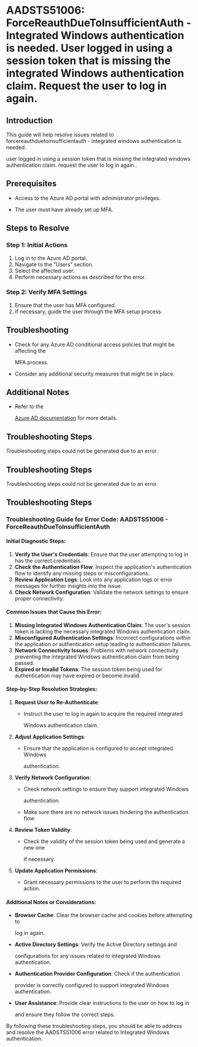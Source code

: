 # AADSTS51006: ForceReauthDueToInsufficientAuth - Integrated Windows authentication is needed. User logged in using a session token that is missing the integrated Windows authentication claim. Request the user to log in again.


## Introduction

This guide will help resolve issues related to
forcereauthduetoinsufficientauth - integrated windows authentication is needed.

user logged in using a session token that is missing the integrated windows
authentication claim. request the user to log in again..


## Prerequisites


* Access to the Azure AD portal with administrator privileges.

* The user must have already set up MFA.


## Steps to Resolve


### Step 1: Initial Actions

1. Log in to the Azure AD portal.
2. Navigate to the "Users" section.
3. Select the affected user.
4. Perform necessary actions as described for the error.


### Step 2: Verify MFA Settings

1. Ensure that the user has MFA configured.
2. If necessary, guide the user through the MFA setup process.


## Troubleshooting


* Check for any Azure AD conditional access policies that might be affecting the

  MFA process.

* Consider any additional security measures that might be in place.


## Additional Notes


* Refer to the

  [Azure AD 
documentation](https://learn.microsoft.com/en-us/azure/active-directory/)
  for more details.


## Troubleshooting Steps

Troubleshooting steps could not be generated due to an error.


## Troubleshooting Steps

Troubleshooting steps could not be generated due to an error.


## Troubleshooting Steps


### Troubleshooting Guide for Error Code: AADSTS51006 - ForceReauthDueToInsufficientAuth


#### Initial Diagnostic Steps:

1. **Verify the User's Credentials**: Ensure that the user attempting to log in
   has the correct credentials.
2. **Check the Authentication Flow**: Inspect the application's authentication
   flow to identify any missing steps or misconfigurations.
3. **Review Application Logs**: Look into any application logs or error messages
   for further insights into the issue.
4. **Check Network Configuration**: Validate the network settings to ensure
   proper connectivity.


#### Common Issues that Cause this Error:

1. **Missing Integrated Windows Authentication Claim**: The user's session token
   is lacking the necessary integrated Windows authentication claim.
2. **Misconfigured Authentication Settings**: Incorrect configurations within
   the application or authentication setup leading to authentication failures.
3. **Network Connectivity Issues**: Problems with network connectivity
   preventing the integrated Windows authentication claim from being passed.
4. **Expired or Invalid Tokens**: The session token being used for
   authentication may have expired or become invalid.


#### Step-by-Step Resolution Strategies:

1. **Request User to Re-Authenticate**:

   * Instruct the user to log in again to acquire the required integrated

     Windows authentication claim.

2. **Adjust Application Settings**:

   * Ensure that the application is configured to accept integrated Windows

     authentication.

3. **Verify Network Configuration**:

   * Check network settings to ensure they support integrated Windows

     authentication.
   * Make sure there are no network issues hindering the authentication flow.

4. **Review Token Validity**:

   * Check the validity of the session token being used and generate a new one

     if necessary.

5. **Update Application Permissions**:
   * Grant necessary permissions to the user to perform the required action.


#### Additional Notes or Considerations:


* **Browser Cache**: Clear the browser cache and cookies before attempting to

  log in again.

* **Active Directory Settings**: Verify the Active Directory settings and

  configurations for any issues related to integrated Windows authentication.

* **Authentication Provider Configuration**: Check if the authentication

  provider is correctly configured to support integrated Windows authentication.

* **User Assistance**: Provide clear instructions to the user on how to log in

  and ensure they follow the correct steps.

By following these troubleshooting steps, you should be able to address and
resolve the AADSTS51006 error related to Integrated Windows authentication.